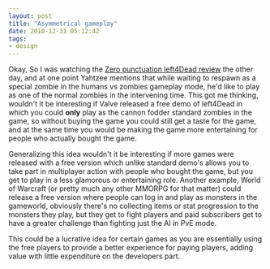 ```yaml
---
layout: post
title: "Asymmetrical gameplay"
date: 2010-12-31 05:12:42
tags:
- design
---
```


Okay, So I was watching the [Zero punctuation left4Dead review](http://www.escapistmagazine.com/videos/view/zero-punctuation/459-Left-4-Dead) the other day, and at one point Yahtzee mentions that while waiting to respawn as a special zombie in the humans vs zombies gameplay mode, he'd like to play as one of the normal zombies in the intervening time. This got me thinking, wouldn't it be interesting if Valve released a free demo of left4Dead in which you could **only** play as the cannon fodder standard zombies in the game, so without buying the game you could still get a taste for the game, and at the same time you would be making the game more entertaining for people who actually bought the game.

Generalizing this idea wouldn't it be interesting if more games were released with a free version which unlike standard demo's allows you to take part in multiplayer action with people who bought the game, but you get to play in a less glamorous or entertaining role. Another example, World of Warcraft (or pretty much any other MMORPG for that matter) could release a free version where people can log in and play as monsters in the gameworld, obviously there's no collecting items or stat progression to the monsters they play, but they get to fight players and paid subscribers get to have a greater challenge than fighting just the AI in PvE mode.

This could be a lucrative idea for certain games as you are essentially using the free players to provide a better experience for paying players, adding value with little expenditure on the developers part.